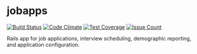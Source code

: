 # jobapps
[![Build Status](https://travis-ci.org/umts/jobapps.svg?branch=master)](https://travis-ci.org/umts/jobapps)
[![Code Climate](https://codeclimate.com/github/umts/jobapps/badges/gpa.svg)](https://codeclimate.com/github/umts/jobapps)
[![Test Coverage](https://codeclimate.com/github/umts/jobapps/badges/coverage.svg)](https://codeclimate.com/github/umts/jobapps/coverage)
[![Issue Count](https://codeclimate.com/github/umts/jobapps/badges/issue_count.svg)](https://codeclimate.com/github/umts/jobapps)

Rails app for job applications, interview scheduling, demographic reporting, and application configuration.
